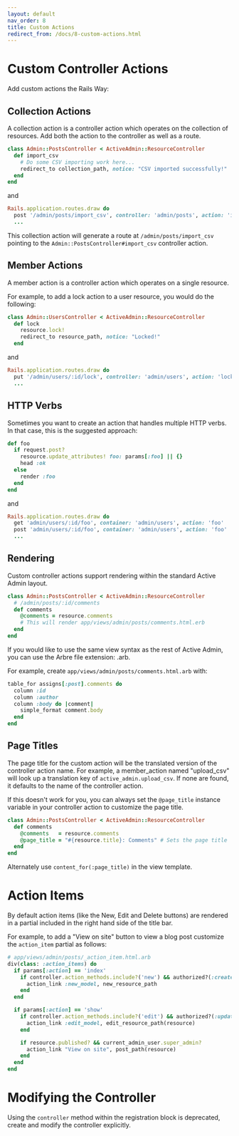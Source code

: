 ```yaml
---
layout: default
nav_order: 8
title: Custom Actions
redirect_from: /docs/8-custom-actions.html
---
```


# Custom Controller Actions

Add custom actions the Rails Way:

## Collection Actions

A collection action is a controller action which operates on the collection of
resources. Add both the action to the controller as well as a route.

```ruby
class Admin::PostsController < ActiveAdmin::ResourceController
  def import_csv
    # Do some CSV importing work here...
    redirect_to collection_path, notice: "CSV imported successfully!"
  end
end
```
and

```ruby
Rails.application.routes.draw do
  post '/admin/posts/import_csv', controller: 'admin/posts', action: 'import_csv'
  ...
```

This collection action will generate a route at `/admin/posts/import_csv`
pointing to the `Admin::PostsController#import_csv` controller action.

## Member Actions

A member action is a controller action which operates on a single resource.

For example, to add a lock action to a user resource, you would do the
following:

```ruby
class Admin::UsersController < ActiveAdmin::ResourceController
  def lock
    resource.lock!
    redirect_to resource_path, notice: "Locked!"
  end
```
and
```ruby
Rails.application.routes.draw do
  put '/admin/users/:id/lock', controller: 'admin/users', action: 'lock'
  ...
```

## HTTP Verbs

Sometimes you want to create an action that handles multiple
HTTP verbs. In that case, this is the suggested approach:

```ruby
def foo
  if request.post?
    resource.update_attributes! foo: params[:foo] || {}
    head :ok
  else
    render :foo
  end
end
```
and
```ruby
Rails.application.routes.draw do
  get 'admin/users/:id/foo', container: 'admin/users', action: 'foo'
  post 'admin/users/:id/foo', container: 'admin/users', action: 'foo'
  ...
```

## Rendering

Custom controller actions support rendering within the standard Active Admin
layout.

```ruby
class Admin::PostsController < ActiveAdmin::ResourceController
  # /admin/posts/:id/comments
  def comments
    @comments = resource.comments
    # This will render app/views/admin/posts/comments.html.erb
  end
end
```

If you would like to use the same view syntax as the rest of Active Admin, you
can use the Arbre file extension: .arb.

For example, create `app/views/admin/posts/comments.html.arb` with:

```ruby
table_for assigns[:post].comments do
  column :id
  column :author
  column :body do |comment|
    simple_format comment.body
  end
end
```

## Page Titles

The page title for the custom action will be the translated version of
the controller action name. For example, a member_action named "upload_csv" will
look up a translation key of `active_admin.upload_csv`. If none are found, it
defaults to the name of the controller action.

If this doesn't work for you, you can always set the `@page_title` instance
variable in your controller action to customize the page title.

```ruby
class Admin::PostsController < ActiveAdmin::ResourceController
  def comments
    @comments   = resource.comments
    @page_title = "#{resource.title}: Comments" # Sets the page title
  end
end
```
Alternately use `content_for(:page_title)` in the view template.

# Action Items

By default action items (like the New, Edit and Delete buttons) are rendered in
a partial included in the right hand side of the title bar.

For example, to add a "View on site" button to view a blog post customize the `action_item` partial as follows:

```ruby
# app/views/admin/posts/_action_item.html.arb
div(class: :action_items) do
  if params[:action] == 'index'
    if controller.action_methods.include?('new') && authorized?(:create, Post)
      action_link :new_model, new_resource_path
    end
  end

  if params[:action] == 'show'
    if controller.action_methods.include?('edit') && authorized?(:update, resource)
      action_link :edit_model, edit_resource_path(resource)
    end

    if resource.published? && current_admin_user.super_admin?
      action_link "View on site", post_path(resource)
    end
  end
end
```

# Modifying the Controller

Using the `controller` method within the registration block is deprecated, create and modify the controller explicitly.
